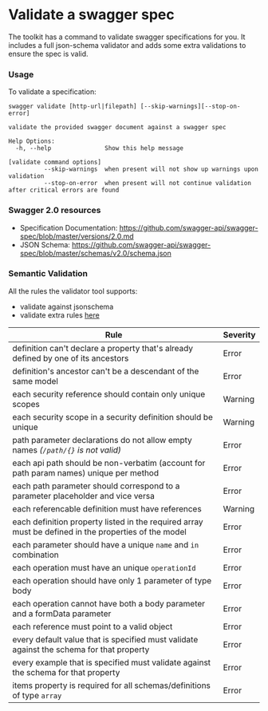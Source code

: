 # Validate a swagger spec

The toolkit has a command to validate swagger specifications for you.
It includes a full json-schema validator and adds some extra validations to ensure the spec is valid.

<!--more-->

### Usage

To validate a specification:

```
swagger validate [http-url|filepath] [--skip-warnings][--stop-on-error]

validate the provided swagger document against a swagger spec

Help Options:
  -h, --help               Show this help message

[validate command options]
          --skip-warnings  when present will not show up warnings upon validation
          --stop-on-error  when present will not continue validation after critical errors are found

```

### Swagger 2.0 resources

* Specification Documentation: https://github.com/swagger-api/swagger-spec/blob/master/versions/2.0.md
* JSON Schema: https://github.com/swagger-api/swagger-spec/blob/master/schemas/v2.0/schema.json

### Semantic Validation

All the rules the validator tool supports:

*	validate against jsonschema
*	validate extra rules [here](https://github.com/apigee-127/sway/tree/master/docs#semantic-validation)

Rule | Severity
-----|---------
definition can't declare a property that's already defined by one of its ancestors | Error
definition's ancestor can't be a descendant of the same model | Error
each security reference should contain only unique scopes | Warning
each security scope in a security definition should be unique | Warning
path parameter declarations do not allow empty names _(`/path/{}` is not valid)_ | Error
each api path should be non-verbatim (account for path param names) unique per method | Error
each path parameter should correspond to a parameter placeholder and vice versa | Error
each referencable definition must have references | Warning
each definition property listed in the required array must be defined in the properties of the model | Error
each parameter should have a unique `name` and `in` combination | Error
each operation must have an unique `operationId` | Error
each operation should have only 1 parameter of type body | Error
each operation cannot have both a body parameter and a formData parameter | Error
each reference must point to a valid object | Error
every default value that is specified must validate against the schema for that property | Error
every example that is specified must validate against the schema for that property | Error
items property is required for all schemas/definitions of type `array` | Error

